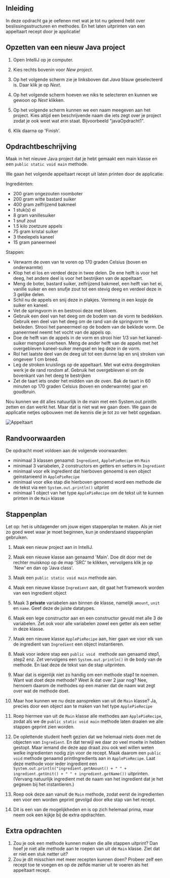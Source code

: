 ## Inleiding
In deze opdracht ga je oefenen met wat je tot nu geleerd hebt over beslissingsstructuren en methodes. En het laten uitprinten van een appeltaart recept door je applicatie!

## Opzetten van een nieuw Java project

1. Open IntelliJ op je computer.

2. Kies rechts bovenin voor _New project_.

3. Op het volgende scherm zie je linksboven dat _Java_ blauw geselecteerd is. Daar klik je op _Next_.

4. Op het volgende scherm hoeven we niks te selecteren en kunnen we gewoon op _Next_ klikken.

5. Op het volgende scherm kunnen we een naam meegeven aan het project. Kies altijd een beschrijvende naam die iets zegt over je project zodat je ook weet wat erin staat. Bijvoorbeeld "javaOpdracht1".

6. Klik daarna op 'Finish'. 

## Opdrachtbeschrijving

Maak in het nieuwe Java project dat je hebt gemaakt een main klasse en een `public static void main` methode. 

We gaan het volgende appeltaart recept uit laten printen door de applicatie:

Ingrediénten:

- 200 gram ongezouten roomboter
- 200 gram witte bastard suiker
- 400 gram zelfrijzend bakmeel
- 1 stuk(s) ei
- 8 gram vanillesuiker
- 1 snuf zout
- 1.5 kilo zoetzure appels
- 75 gram kristal suiker
- 3 theelepels kaneel
- 15 gram paneermeel

Stappen:
- Verwarm de oven van te voren op 170 graden Celsius (boven en onderwarmte)
- Klop het ei los en verdeel deze in twee delen. De ene helft is voor het deeg, het andere deel is voor het bestrijken van de appeltaart.
- Meng de boter, bastard suiker, zelfrijzend bakmeel, een helft van het ei, vanille suiker en een snufje zout tot een stevig deeg en verdeel deze in 3 gelijke delen.
- Schil nu de appels en snij deze in plakjes. Vermeng in een kopje de suiker en kaneel.
- Vet de springvorm in en bestrooi deze met bloem.
- Gebruik een deel van het deeg om de bodem van de vorm te bedekken. Gebruik een deel van het deeg om de rand van de springvorm te bekleden. Strooi het paneermeel op de bodem van de beklede vorm. De paneermeel neemt het vocht van de appels op.
- Doe de helft van de appels in de vorm en strooi hier 1/3 van het kaneel-suiker mengsel overheen. Meng de ander helft van de appels met het overgebleven kaneel-suiker mengsel en leg deze in de vorm. 
- Rol het laatste deel van de deeg uit tot een dunne lap en snij stroken van ongeveer 1 cm breed. 
- Leg de stroken kruislings op de appeltaart. Met wat extra deegstroken werk je de rand rondom af. Gebruik het overgebleven ei om de bovenkant van het deeg te bestrijken
- Zet de taart iets onder het midden van de oven. Bak de taart in 60 minuten op 170 graden Celsius (boven en onderwarmte) gaar en goudbruin.

Nou kunnen we dit alles natuurlijk in de main met een System.out.println zetten en dan werkt het. Maar dat is niet wat we gaan doen. We gaan de applicatie netjes opbouwen met de kennis die je tot zo ver hebt opgedaan. 

![Appeltaart](./assets/appeltaart.jpg)


## Randvoorwaarden
De opdracht moet voldoen aan de volgende voorwaarden:

- minimaal 3 klassen genaamd: `Ingredient`, `ApplePieRecipe` en `Main`
- minimaal 3 variabelen, 2 constructors en getters en setters in `Ingredient`
- minimaal voor elk ingredient dat hierboven genoemd is een object geinstanieerd in `ApplePieRecipe`
- minimaal voor elke stap die hierboven genoemd word een methode die de tekst via een `System.out.println()` uitprint
- minimaal 1 object van het type `ApplePieRecipe` om de tekst uit te kunnen printen in de `Main` klasse


## Stappenplan
Let op: het is uitdagender om jouw eigen stappenplan te maken. Als je niet zo goed weet waar je moet beginnen, kun je onderstaand stappenplan gebruiken.

1. Maak een nieuw project aan in IntelliJ.

2. Maak een nieuwe klasse aan genaamd  'Main'. Doe dit door met de rechter muisknop op de map 'SRC' te klikken, vervolgens klik je op 'New' en dan op 'Java class'. 

3. Maak een `public static void main` methode aan.

4. Maak een nieuwe klasse `Ingredient` aan, dit gaat het framework worden van een ingredient object

5. Maak 3 **private** variabelen aan binnen de klasse, namelijk `amount`, `unit` en `name`. Geef deze de juiste datatypes.

6. Maak een lege constructor aan en een constructor gevuld met alle 3 de variabelen. Zet ook voor alle variabelen zowel een getter als een setter in deze klasse.

7. Maak een nieuwe klasse `ApplePieRecipe` aan, hier gaan we voor elk van de ingredient van `Ingredient` een object instantieren. 

8. Maak voor iedere stap een `public void ` methode aan genaamd step1, step2 enz. Zet vervolgens een `System.out.println()` in de body van de methode. En laat deze de tekst van de stap uitprinten.

9. Maar dat is eigenlijk niet zo handig om een methode stap1 te noemen. Want wat doet deze methode? Weet ik dat over 2 jaar nog? Nee, hernoem daarom de methodes op een manier dat de naam wat zegt over wat de methode doet. 

10. Maar hoe kunnen we nu deze aanspreken van uit de `Main` klasse? Ja, precies door een object aan te maken van het type `ApplePieRecipe`

11. Roep hiermee van uit de `Main` klasse alle methodes aan  `ApplePieRecipe`, zodat als we de `public static void main` methode laten draaien we alle stappen geprint zien worden.

12. De oplettende student heeft gezien dat we helemaal niets doen met de objecten van `Ingredient`. En dat terwijl we daar zo veel moeite in hebben gestopt. Maar iemand die deze app draait zou ook wel willen weten welke ingredienten nodig zijn voor de recept. Maak daarom een `public void` methode genaamd printIngredients aan in `ApplePieRecipe`. Laat deze methode voor ieder ingredient een `System.out.println("ingredient.getAmount() + " " + ingredient.getUnit() + " " + ingredient.getName())` uitprinten. (Vervang natuurlijk ingredient met de naam van het ingredient dat je het gegeven bij het instantieren.)

13. Roep ook deze aan vanuit de `Main` methode, zodat eerst de ingredienten een voor een worden geprint gevolgd door elke stap van het recept.

14. Dit is een van de mogelijkheden en is op zich helemaal prima, maar neem ook een kijkje bij de extra opdrachten.

## Extra opdrachten

1. Zou je ook een methode kunnen maken die alle stappen uitprint? Dan hoef je niet alle methode aan te roepen van uit de `Main` klasse. Ziet dat er niet een stuk netter uit?
2. Zou je dit misschien met meer recepten kunnen doen? Probeer zelf een recept toe te voegen en op de zelfde manier uit te voeren als het appeltaart recept.
